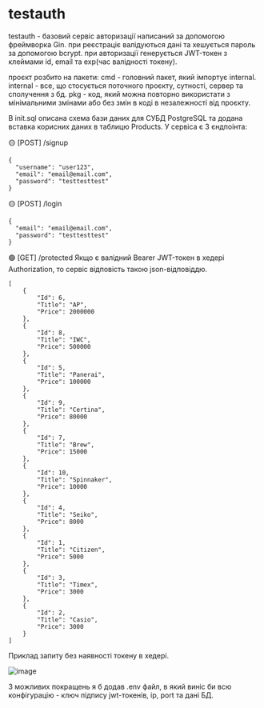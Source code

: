 # testauth

testauth - базовий сервіс авторизації написаний за допомогою фреймворка Gin. при реєстраціє валідуються дані та хешується пароль за допомогою bcrypt. при авторизації генерується JWT-токен з клеймами id, email та exp(час валідності токену).

проєкт розбито на пакети:
cmd - головний пакет, який імпортує internal.
internal - все, що стосується поточного проєкту, сутності, сервер та сполучення з бд.
pkg - код, який можна повторно використати з мінімальними змінами або без змін в коді в незалежності від проєкту. 

В init.sql описана схема бази даних для СУБД PostgreSQL та додана вставка корисних даних в таблицю Products.
У сервіса є 3 єндпоінта:

🟡 [POST] /signup
```
{
  "username": "user123",
  "email": "email@email.com",
  "password": "testtesttest"
}
```
🟡 [POST] /login
```
{
  "email": "email@email.com",
  "password": "testtesttest"
}
```

🟢 [GET] /protected
Якщо є валідний Bearer JWT-токен в хедері Authorization, то сервіс відповість такою json-відповіддю.
```
[
    {
        "Id": 6,
        "Title": "AP",
        "Price": 2000000
    },
    {
        "Id": 8,
        "Title": "IWC",
        "Price": 500000
    },
    {
        "Id": 5,
        "Title": "Panerai",
        "Price": 100000
    },
    {
        "Id": 9,
        "Title": "Certina",
        "Price": 80000
    },
    {
        "Id": 7,
        "Title": "Brew",
        "Price": 15000
    },
    {
        "Id": 10,
        "Title": "Spinnaker",
        "Price": 10000
    },
    {
        "Id": 4,
        "Title": "Seiko",
        "Price": 8000
    },
    {
        "Id": 1,
        "Title": "Citizen",
        "Price": 5000
    },
    {
        "Id": 3,
        "Title": "Timex",
        "Price": 3000
    },
    {
        "Id": 2,
        "Title": "Casio",
        "Price": 3000
    }
]
```
Приклад запиту без наявності токену в хедері.

![image](https://github.com/user-attachments/assets/7f2fcce9-1ae5-45d6-95be-09da9da2ee79)


З можливих покращень я б додав .env файл, в який виніс би всю конфігурацію - ключ підпису jwt-токенів, ip, port та дані БД.

